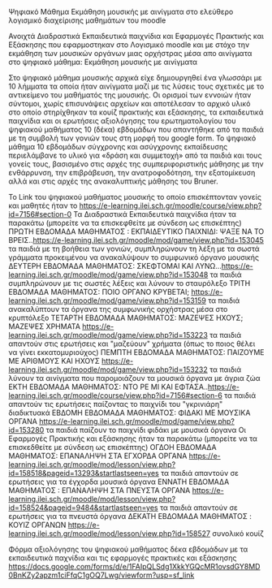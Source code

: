 Ψηφιακό Μάθημα Εκμάθηση μουσικής με  αινίγματα στο ελεύθερο λογισμικό διαχείρισης μαθημάτων του moodle

Ανοιχτά Διαδραστικά Εκπαιδευτικά  παιχνίδια και Εφαρμογές Πρακτικής και Εξάσκησης που εφαρμοστηκαν στο Λογισμικό moodle  και με στόχο την εκμάθηση των μουσικών οργάνων μιας ορχήστρας μέσα απο αινίγματα στο ψηφιακό μάθημα: Εκμάθηση μουσικής με αινίγματα

Στο ψηφιακό μάθημα μουσικής αρχικά είχε δημιουργηθεί ένα γλωσσάρι με 10 λήμματα τα οποία ήταν αινίγματα μαζί με τις λύσεις τους σχετικές με το αντικείμενο του μαθήματός της μουσικής. Οι ορισμοί των εννοιών ήταν σύντομοι, χωρίς επισυνάψεις αρχείων και αποτέλεσαν το αρχικό υλικό στο οποίο στηρίχθηκαν τα κουίζ πρακτικής και εξάσκησης, τα εκπαιδευτικά παιχνίδια και οι ερωτήσεις αξιολόγησης του ερωτηματολογίου του ψηφιακού μαθήματος 10 (δέκα) εβδομάδων που απαντήθηκε από τα παιδιά με τη συμβολή των γονιών τους στη μορφή του google form. Το ψηφιακό μάθημα 10 εβδομάδων σύγχρονης και ασύγχρονης εκπαίδευσης περιελάμβανε το υλικό για «δράση και συμμετοχή» από τα παιδιά και τους γονείς τους, βασισμένο στις αρχές της συμπεριφοριστικής μάθησης με την ενθάρρυνση, την επιβράβευση, την ανατροφοδότηση, την εξατομίκευση αλλά και στις αρχές της ανακαλυπτικής μάθησης του Bruner.

Το Link του ψηφιακού μαθήματος μουσικής το οποίο επισκέπτονταν γονείς και μαθητές ήταν το https://e-learning.ilei.sch.gr/moodle/course/view.php?id=7156#section-0
Τα Διαδραστικά Εκπαιδευτικά παιχνίδια ήταν τα παρακάτω (μπορείτε να τα επισκεφθείτε με σύνδεση ως επισκέπτης)
ΠΡΩΤΗ ΕΒΔΟΜΑΔΑ ΜΑΘΗΜΑΤΟΣ : ΕΚΠΑΙΔΕΥΤΙΚΟ ΠΑΙΧΝΙΔΙ: ΨΑΞΕ ΝΑ ΤΟ ΒΡΕΙΣ..https://e-learning.ilei.sch.gr/moodle/mod/game/view.php?id=153045 τα παιδιά με τη βοήθεια των γονιών, συμπληρώνουν τη λέξη με τα σωστά γράμματα προκειμένου να ανακαλύψουν το συμφωνικό όργανο μουσικής 
ΔΕΥΤΕΡΗ ΕΒΔΟΜΑΔΑ ΜΑΘΗΜΑΤΟΣ: ΣΚΕΦΤΟΜΑΙ ΚΑΙ ΛΥΝΩ...https://e-learning.ilei.sch.gr/moodle/mod/game/view.php?id=153048  τα παιδιά συμπληρώνουν με τις σωστές λέξεις και λύνουν το σταυρόλεξο
ΤΡΙΤΗ ΕΒΔΟΜΑΔΑ ΜΑΘΗΜΑΤΟΣ: ΠΟΙΟ ΟΡΓΑΝΟ ΚΡΥΒΕΤΑΙ; https://e-learning.ilei.sch.gr/moodle/mod/game/view.php?id=153159 τα παιδιά ανακαλύπτουν τα όργανα της συμφωνικής ορχήστρας μέσα στο κρυπτόλεξο
ΤΕΤΑΡΤΗ ΕΒΔΟΜΑΔΑ ΜΑΘΗΜΑΤΟΣ: ΜΑΖΕΨΕΣ ΗΧΟΥΣ; ΜΑΖΕΨΕΣ ΧΡΗΜΑΤΑ https://e-learning.ilei.sch.gr/moodle/mod/game/view.php?id=153223 τα παιδιά απαντούν στις ερωτήσεις και "μαζεύουν" χρήματα (όπως το ποιος θέλει να γίνει εκκατομυριούχος)
ΠΕΜΠΤΗ ΕΒΔΟΜΑΔΑ ΜΑΘΗΜΑΤΟΣ: ΠΑΙΖΟΥΜΕ ΜΕ ΑΡΙΘΜΟΥΣ ΚΑΙ ΗΧΟΥΣ https://e-learning.ilei.sch.gr/moodle/mod/game/view.php?id=153232 τα παιδιά λύνουν τα αινίγματα που παρομοιάζουν τα μουσικά όργανα με άγρια ζώα 
ΕΚΤΗ ΕΒΔΟΜΑΔΑ ΜΑΘΗΜΑΤΟΣ: ΝΤΟ ΡΕ ΜΙ ΚΑΙ ΕΦΤΑΣΑ..https://e-learning.ilei.sch.gr/moodle/course/view.php?id=7156#section-6 τα παιδιά απαντούν τις ερωτήσεις παίζοντας το παιχνίδι του "γκρινιάρη" διαδικτυακά
ΕΒΔΟΜΗ ΕΒΔΟΜΑΔΑ ΜΑΘΗΜΑΤΟΣ: ΦΙΔΑΚΙ ΜΕ ΜΟΥΣΙΚΑ ΟΡΓΑΝΑ https://e-learning.ilei.sch.gr/moodle/mod/game/view.php?id=153280 τα παιδιά παίζουν το παιχνίδι φιδάκι με μουσικά όργανα
Οι Εφαρμογές Πρακτικής και εξάσκησης ήταν τα παρακάτω (μπορείτε να τα επισκεδθείτε με σύνδεση ως επισκέπτης)
ΟΓΔΟΗ ΕΒΔΟΜΑΔΑ ΜΑΘΗΜΑΤΟΣ: EΠΑΝΑΛΗΨΗ ΣΤΑ ΕΓΧΟΡΔΑ  ΟΡΓΑΝΑ https://e-learning.ilei.sch.gr/moodle/mod/lesson/view.php?id=158518&pageid=13293&startlastseen=yes τα παιδιά απαντούν σε ερωτήσεις για τα  έγχορδα μουσικά όργανα 
ΕΝΝΑΤΗ ΕΒΔΟΜΑΔΑ ΜΑΘΗΜΑΤΟΣ : ΕΠΑΝΑΛΗΨΗ ΣΤΑ ΠΝΕΥΣΤΑ ΟΡΓΑΝΑ https://e-learning.ilei.sch.gr/moodle/mod/lesson/view.php?id=158524&pageid=9484&startlastseen=yes τα παιδιά απαντούν σε ερωτήσεις για τα πνευστά όργανα
ΔΕΚΑΤΗ ΕΒΔΟΜΑΔΑ ΜΑΘΗΜΑΤΟΣ : KOYIZ ΟΡΓΑΝΩΝ https://e-learning.ilei.sch.gr/moodle/mod/lesson/view.php?id=158527 συνολικό κουίζ

Φόρμα αξιολόγησης του ψηφιακού μαθήματος δέκα εβδομάδων με τα εκπαιδευτικά παχνίδια και τις εφαρμογές πρακτικές και εξάσκησης
https://docs.google.com/forms/d/e/1FAIpQLSdg1XkkYGQcMR1ovsdGY8MD0BnKZy2apzm1ciFfqC1gOQ7Lwg/viewform?usp=sf_link

